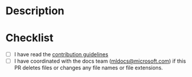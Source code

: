 # Description

<!-- Describe the rationale of your PR. -->
<!-- Link any issues that it closes. (Closes/Resolves #xxxx.) -->


# Checklist


- [ ] I have read the [contribution guidelines](https://github.com/Azure/azureml-examples/blob/main/CONTRIBUTING.md)
- [ ] I have coordinated with the docs team (mldocs@microsoft.com) if this PR deletes files or changes any file names or file extensions.
